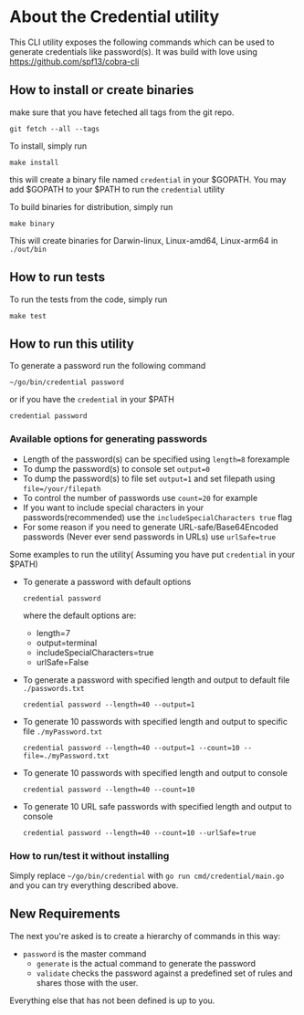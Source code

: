 # About the Credential utility

This CLI utility exposes the following commands which can be used to generate credentials like password(s).
It was build with love using <https://github.com/spf13/cobra-cli>

## How to install or create binaries

make sure that you have feteched all tags from the git repo.

<!-- FIXME: why do you care about Git tags? -->
```shell
git fetch --all --tags
```

To install, simply run

```shell
make install
```

this will create a binary file named `credential` in your $GOPATH.
You may add $GOPATH to your $PATH to run the `credential` utility

To build binaries for distribution, simply run

```shell
make binary
```

This will create binaries for Darwin-linux, Linux-amd64, Linux-arm64 in `./out/bin`

## How to run tests

To run the tests from the code, simply run

```shell
make test
```

## How to run this utility

To generate a password run the following command

```shell
~/go/bin/credential password
```

or if you have the `credential` in your $PATH

```shell
credential password
```

### Available options for generating passwords

<!-- Done adding examples -->

- Length of the password(s) can be specified using `length=8` forexample
- To dump the password(s) to console set `output=0`
- To dump the password(s) to file set `output=1` and set filepath using `file=/your/filepath`
- To control the number of passwords use `count=20` for example
- If you want to include special characters in your passwords(recommended) use the `includeSpecialCharacters true` flag
- For some reason if you need to generate URL-safe/Base64Encoded passwords (Never ever send passwords in URLs)
use `urlSafe=true`

Some examples to run the utility( Assuming you have put `credential` in your $PATH)

- To generate a password with default options

    ```shell
    credential password
    ```

  where the default options are:
  - length=7
  - output=terminal
  - includeSpecialCharacters=true
  - urlSafe=False

- To generate a password with specified length and output to default file `./passwords.txt`

    ```shell
    credential password --length=40 --output=1 
    ```

- To generate 10 passwords with specified length and output to specific file `./myPassword.txt`

    ```shell
    credential password --length=40 --output=1 --count=10 --file=./myPassword.txt
    ```

- To generate 10 passwords with specified length and output to console

    ```shell
    credential password --length=40 --count=10
    ```

- To generate 10 URL safe passwords with specified length and output to console

    ```shell
    credential password --length=40 --count=10 --urlSafe=true
    ```

### How to run/test it without installing
<!-- FIXME: this is outdated. -->
Simply replace `~/go/bin/credential` with `go run cmd/credential/main.go` and you can try everything described above.

## New Requirements

The next you're asked is to create a hierarchy of commands in this way:

- `password` is the master command
  - `generate` is the actual command to generate the password
  - `validate` checks the password against a predefined set of rules and shares those with the user.

Everything else that has not been defined is up to you.
